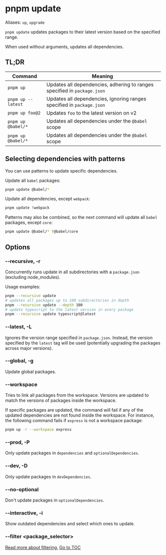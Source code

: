 
# pnpm update


Aliases: `up`, `upgrade`

`pnpm update` updates packages to their latest version based on the specified
range.

When used without arguments, updates all dependencies.

## TL;DR

| Command              | Meaning                                                                  |
|-------------------|--------------------------------------------------------------------------|
|`pnpm up`             | Updates all dependencies, adhering to ranges specified in `package.json` |
|`pnpm up --latest`    | Updates all dependencies, ignoring ranges specified in `package.json`    |
|`pnpm up foo@2`       | Updates `foo` to the latest version on v2                                |
|`pnpm up @babel/*` | Updates all dependencies under the `@babel` scope                        |
|`pnpm up @babel/*` | Updates all dependencies under the `@babel` scope                        |

## Selecting dependencies with patterns

You can use patterns to update specific dependencies.

Update all `babel` packages:

```sh
pnpm update @babel/*
```

Update all dependencies, except `webpack`:

```sh
pnpm update !webpack
```

Patterns may also be combined, so the next command will update all `babel` packages, except `core`:

```sh
pnpm update @babel/* !@babel/core
```

## Options

### --recursive, -r

Concurrently runs update in all subdirectories with a `package.json` (excluding
node_modules).

Usage examples:

```sh
pnpm --recursive update
# updates all packages up to 100 subdirectories in depth
pnpm --recursive update --depth 100
# update typescript to the latest version in every package
pnpm --recursive update typescript@latest
```

### --latest, -L

Ignores the version range specified in `package.json`. Instead, the version specified by the `latest` tag will be used (potentially upgrading the packages across major versions).

### --global, -g

Update global packages.

### --workspace

Tries to link all packages from the workspace. Versions are updated to match the
versions of packages inside the workspace.

If specific packages are updated, the command will fail if any of the updated
dependencies are not found inside the workspace. For instance, the following
command fails if `express` is not a workspace package:

```sh
pnpm up -r --workspace express
```

### --prod, -P

Only update packages in `dependencies` and `optionalDependencies`.

### --dev, -D

Only update packages in `devDependencies`.

### --no-optional

Don't update packages in `optionalDependencies`.

### --interactive, -i

Show outdated dependencies and select which ones to update.

### --filter &lt;package_selector\>

[Read more about filtering.](../filtering.html)
<span style='float: footnote;'><a href="../index.html#toc">Go to TOC</a></span>
